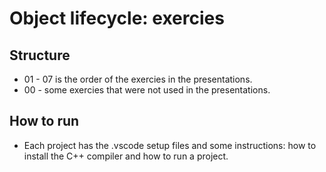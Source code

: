 # Object lifecycle: exercies
## Structure
* 01 - 07 is the order of the exercies in the presentations.
* 00 - some exercies that were not used in the presentations.

## How to run
* Each project has the .vscode setup files and some instructions: how to install the C++ compiler and how to run a project.